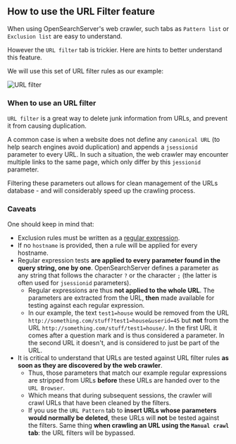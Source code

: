 ## How to use the URL Filter feature

When using OpenSearchServer's web crawler, such tabs as `Pattern list` or `Exclusion list` are easy to understand.

However the `URL filter` tab is trickier. Here are hints to better understand this feature.

We will use this set of URL filter rules as our example:

![URL filter](urlfilter.png)

### When to use an URL filter

`URL filter` is a great way to delete junk information from URLs, and prevent it from causing duplication.

A common case is when a website does not define any `canonical URL` (to help search engines avoid duplication) and appends a `jsessionid` parameter to every URL. In such a situation, the web crawler may encounter multiple links to the same page, which only differ by this `jessionid` parameter.

Filtering these parameters out allows for clean management of the URLs database - and will considerably speed up the crawling process.

### Caveats

One should keep in mind that:

* Exclusion rules must be written as a [regular expression](http://www.regular-expressions.info/).
* If no `hostname` is provided, then a rule will be applied for every hostname.
* Regular expression tests **are applied to every parameter found in the query string, one by one**. OpenSearchServer defines a parameter as any string that follows the character `?` or the character `;` (the latter is often used for `jsessionid` parameters).
  * Regular expressions are thus **not applied to the whole URL**. The parameters are extracted from the URL, **then** made available for testing against each regular expression.
  * In our example, the text `test1=house` would be removed from the URL `http://something.com/stuff?test1=house&userid=45` but **not** from the URL `http://something.com/stuff/test1=house/`. In the first URL it comes after a question mark and is thus considered a parameter. In the second URL it doesn't, and is considered to just be part of the URL.
* It is critical to understand that URLs are tested against URL filter rules **as soon as they are discovered by the web crawler**.
  * Thus, those parameters that match our example regular expressions are stripped from URLs **before** these URLs are handed over to the `URL Browser`.
  * Which means that during subsequent sessions, the crawler will crawl URLs that have been cleaned by the filters.
  * If you use the `URL Pattern` tab to **insert URLs whose parameters would normally be deleted**, these URLs will **not** be tested against the filters. Same thing **when crawling an URL using the `Manual crawl` tab**: the URL filters will be bypassed.
